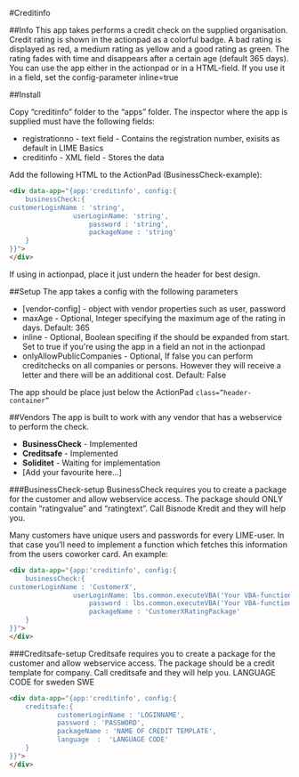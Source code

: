 #Creditinfo

##Info
This app takes performs a credit check on the supplied organisation. Credit rating is shown in the actionpad as a colorful badge. A bad rating is displayed as red, a medium rating as yellow and a good rating as green. The rating fades with time and disappears after a certain age (default 365 days). You can use the app either in the actionpad or in a HTML-field. If you use it in a field, set the config-parameter inline=true

##Install

Copy “creditinfo” folder to the “apps” folder. The inspector where the app is supplied must have the following fields:
*	registrationno - text field - Contains the registration number, exisits as default in LIME Basics
* 	creditinfo - XML field - Stores the data
 
Add the following HTML to the ActionPad (BusinessCheck-example):

```html
<div data-app="{app:'creditinfo', config:{
	businessCheck:{
customerLoginName : 'string',
		    	userLoginName: 'string',
            		password : 'string',
            		packageName : 'string'
	}
}}">
</div>
```

If using in actionpad, place it just undern the header for best design.

##Setup
The app takes a config with the following parameters
*	[vendor-config] - object with vendor properties such as user, password
*	maxAge - Optional, Integer specifying the maximum age of the rating in days. Default: 365
*	inline - Optional, Boolean specifing if the should be expanded from start. Set to true if you're using the app in a field an not in the actionpad
*	onlyAllowPublicCompanies - Optional, If false you can perform creditchecks on all companies or persons. However they will receive a letter and there will be an additional cost. Default: False

The app should be place just below the ActionPad `class=”header-container”` <div>

##Vendors
The app is built to work with any vendor that has a webservice to perform the check.
*	__BusinessCheck__ - Implemented
*	__Creditsafe__ - Implemented
*	__Soliditet__ -	Waiting for implementation
*	[Add your favourite here…]

###BusinessCheck-setup
BusinessCheck requires you to create a package for the customer and allow webservice access. The package should ONLY contain “ratingvalue” and “ratingtext”. Call Bisnode Kredit and they will help you. 

Many customers have unique users and passwords for every LIME-user. In that case you’ll need to implement a function which fetches this information from the users coworker card. An example:

```html
<div data-app="{app:'creditinfo', config:{
	businessCheck:{
customerLoginName : 'CustomerX',
		    	userLoginName: lbs.common.executeVBA('Your VBA-function here'),
            		password : lbs.common.executeVBA('Your VBA-function here'),
            		packageName : 'CustomerXRatingPackage'
	}
}}">
</div>
```
###Creditsafe-setup
Creditsafe requires you to create a package for the customer and allow webservice access. The package should be a credit template for company. Call creditsafe and they will help you. 
LANGUAGE CODE for sweden SWE

```html
<div data-app="{app:'creditinfo', config:{
	creditsafe:{
		    customerLoginName : 'LOGINNAME',
            password : 'PASSWORD',
            packageName : 'NAME OF CREDIT TEMPLATE',
            language  :  'LANGUAGE CODE' 
	}
}}">
</div>
```